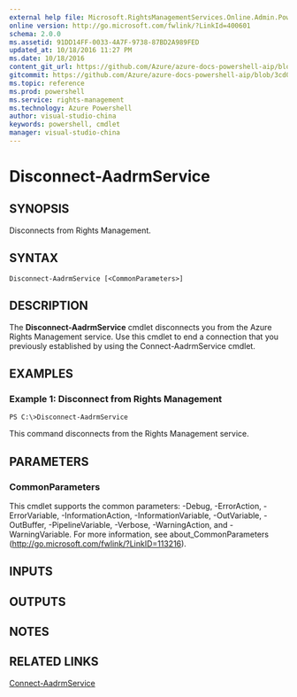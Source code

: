 ```yaml
---
external help file: Microsoft.RightsManagementServices.Online.Admin.PowerShell.dll-Help.xml
online version: http://go.microsoft.com/fwlink/?LinkId=400601
schema: 2.0.0
ms.assetid: 91DD14FF-0033-4A7F-9738-87BD2A989FED
updated_at: 10/18/2016 11:27 PM
ms.date: 10/18/2016
content_git_url: https://github.com/Azure/azure-docs-powershell-aip/blob/master/aip-cmdlets/AADRM/vlatest/Disconnect-AadrmService.md
gitcommit: https://github.com/Azure/azure-docs-powershell-aip/blob/3cd0578639ed506752c7be4e6fb9013725a24d6f/aip-cmdlets/AADRM/vlatest/Disconnect-AadrmService.md
ms.topic: reference
ms.prod: powershell
ms.service: rights-management
ms.technology: Azure Powershell
author: visual-studio-china
keywords: powershell, cmdlet
manager: visual-studio-china
---
```


# Disconnect-AadrmService

## SYNOPSIS
Disconnects from Rights Management.

## SYNTAX

```
Disconnect-AadrmService [<CommonParameters>]
```

## DESCRIPTION
The **Disconnect-AadrmService** cmdlet disconnects you from the Azure Rights Management service.
Use this cmdlet to end a connection that you previously established by using the Connect-AadrmService cmdlet.

## EXAMPLES

### Example 1: Disconnect from Rights Management
```
PS C:\>Disconnect-AadrmService
```

This command disconnects from the Rights Management service.

## PARAMETERS

### CommonParameters
This cmdlet supports the common parameters: -Debug, -ErrorAction, -ErrorVariable, -InformationAction, -InformationVariable, -OutVariable, -OutBuffer, -PipelineVariable, -Verbose, -WarningAction, and -WarningVariable. For more information, see about_CommonParameters (http://go.microsoft.com/fwlink/?LinkID=113216).

## INPUTS

## OUTPUTS

## NOTES

## RELATED LINKS

[Connect-AadrmService](.\Connect-AadrmService.md)


